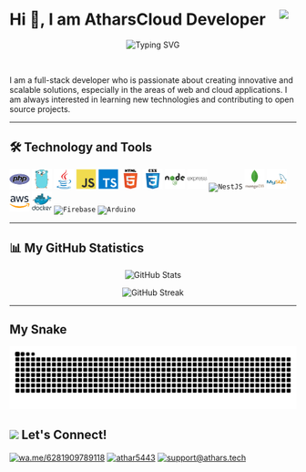 <h1>Hi 👋, I am AtharsCloud Developer <img src="https://media.tenor.com/images/890e9c48a51bc2d645f9b7b8d769378f/tenor.gif" width="30" align="right"></h1>

<p align="center">
 <img src="https://readme-typing-svg.herokuapp.com/?font=Fira+Code&size=24&pause=100&color=00F7FF&width=435&lines=A+Full-Stack+Web+Developer;Always+Learning+New+Things!" alt="Typing SVG" />
</p>

<br>

<p>I am a full-stack developer who is passionate about creating innovative and scalable solutions, especially in the areas of web and cloud applications. I am always interested in learning new technologies and contributing to open source projects.</p>

---

## 🛠️ Technology and Tools

<p>
    <code><img height="35" src="https://raw.githubusercontent.com/devicons/devicon/master/icons/php/php-original.svg" alt="PHP"></code> 
    <code><img height="35" src="https://raw.githubusercontent.com/devicons/devicon/master/icons/go/go-original.svg" alt="Go"></code> 
    <code><img height="35" src="https://raw.githubusercontent.com/devicons/devicon/master/icons/java/java-original.svg" alt="Java"></code> 
    <code><img height="35" src="https://raw.githubusercontent.com/devicons/devicon/master/icons/javascript/javascript-original.svg" alt="JavaScript"></code> 
    <code><img height="35" src="https://raw.githubusercontent.com/devicons/devicon/master/icons/typescript/typescript-original.svg" alt="TypeScript"></code> 
    <code><img height="35" src="https://raw.githubusercontent.com/devicons/devicon/master/icons/html5/html5-original-wordmark.svg" alt="HTML5"></code> 
    <code><img height="35" src="https://raw.githubusercontent.com/devicons/devicon/master/icons/css3/css3-original-wordmark.svg" alt="CSS3"></code> 
    <code><img height="35" src="https://raw.githubusercontent.com/devicons/devicon/master/icons/nodejs/nodejs-original-wordmark.svg" alt="Node.js"></code> 
    <code><img height="35" src="https://raw.githubusercontent.com/devicons/devicon/master/icons/express/express-original-wordmark.svg" alt="Express"></code> 
    <code><img height="35" src="https://nestjs.com/img/nest-og.png" alt="NestJS"></code> 
    <code><img height="35" src="https://raw.githubusercontent.com/devicons/devicon/master/icons/mongodb/mongodb-original-wordmark.svg" alt="MongoDB"></code> 
    <code><img height="35" src="https://raw.githubusercontent.com/devicons/devicon/master/icons/mysql/mysql-original-wordmark.svg" alt="MySQL"></code> 
    <code><img height="35" src="https://raw.githubusercontent.com/devicons/devicon/master/icons/amazonwebservices/amazonwebservices-original-wordmark.svg" alt="AWS"></code> 
    <code><img height="35" src="https://raw.githubusercontent.com/devicons/devicon/master/icons/docker/docker-original-wordmark.svg" alt="Docker"></code> 
    <code><img height="35" src="https://www.vectorlogo.zone/logos/firebase/firebase-icon.svg" alt="Firebase"></code> 
    <code><img height="35" src="https://cdn.worldvectorlogo.com/logos/arduino-1.svg" alt="Arduino"></code>
</p>

---

## 📊 My GitHub Statistics

<p align="center">
 <img src="https://github-readme-stats.vercel.app/api?username=athar5443&show_icons=true&theme=radical" alt="GitHub Stats" />
</p>

<p align="center">
 <img src="https://github-readme-streak-stats.herokuapp.com/?user=athar5443&theme=dark" alt="GitHub Streak" />
</p>

---
## My Snake
<p align="center">
  <picture>
    <source media="(prefers-color-scheme: dark)" srcset="https://raw.githubusercontent.com/athar5443/athar5443/output/github-snake-dark.svg" />
    <source media="(prefers-color-scheme: light)" srcset="https://raw.githubusercontent.com/athar5443/athar5443/output/github-snake.svg" />
    <img alt="github-snake" src="https://raw.githubusercontent.com/athar5443/athar5443/output/github-snake.svg" />
  </picture>
</p>

## <img src="https://media4.giphy.com/media/v1.Y2lkPTc5MGI3NjExYjBhOGhmNm1wMzVpMnF5MXh0anBjaTB1MTY4aHMzYXl2bnllbmVlZiZlcD12MV9pbnRlcm5hbF9naWZfYnlfaWQmY3Q9cw/NGoc06FYWItmXuh2nh/giphy.gif" width="27"> Let's Connect!

<p align="left">
 <a href="https://https://wa.me/6281909789118" target="_blank"><img align="center" src="https://static.whatsapp.net/rsrc.php/yA/r/hbGnlm1gXME.svg" alt="wa.me/6281909789118" height="34" width="40" /></a>
 <a href="https://github.com/athar5443" target="_blank"><img align="center" src="https://raw.githubusercontent.com/rahuldkjain/github-profile-readme-generator/master/src/images/icons/Social/github.svg" alt="athar5443" height="30" width="40" /></a>
 <a href="mailto:support@athars.tech" target="_blank"><img align="center" src="https://ssl.gstatic.com/ui/v1/icons/mail/rfr/logo_gmail_lockup_default_1x_r5.png" alt="support@athars.tech" height="30" width="60" /></a>
</p>
